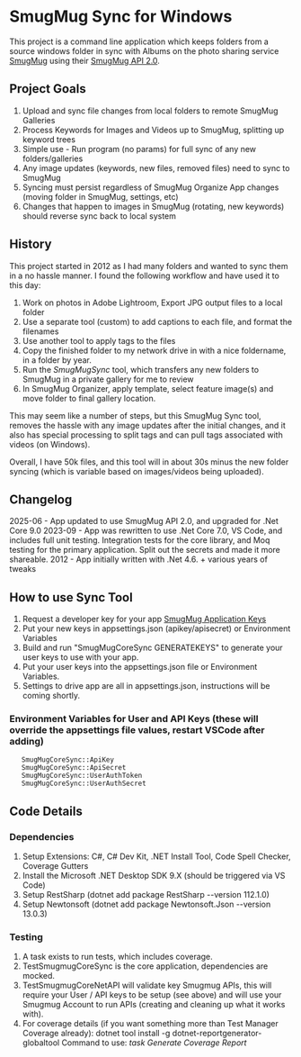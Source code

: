# SmugMug Sync for Windows

This project is a command line application which keeps folders from a source windows folder in sync with Albums on the photo sharing service [SmugMug](https://www.smugmug.com/) using their [SmugMug API 2.0](https://api.smugmug.com/api/v2/doc/index.html).

## Project Goals

1. Upload and sync file changes from local folders to remote SmugMug Galleries
1. Process Keywords for Images and Videos up to SmugMug, splitting up keyword trees
1. Simple use - Run program (no params) for full sync of any new folders/galleries
1. Any image updates (keywords, new files, removed files) need to sync to SmugMug
1. Syncing must persist regardless of SmugMug Organize App changes (moving folder in SmugMug, settings, etc)
1. Changes that happen to images in SmugMug (rotating, new keywords) should reverse sync back to local system

## History

This project started in 2012 as I had many folders and wanted to sync them in a no hassle manner.  I found the following workflow and have used it to this day:

1. Work on photos in Adobe Lightroom, Export JPG output files to a local folder
1. Use a separate tool (custom) to add captions to each file, and format the filenames
1. Use another tool to apply tags to the files
1. Copy the finished folder to my network drive in with a nice foldername, in a folder by year.
1. Run the *SmugMugSync* tool, which transfers any new folders to SmugMug in a private gallery for me to review
1. In SmugMug Organizer, apply template, select feature image(s) and move folder to final gallery location.

This may seem like a number of steps, but this SmugMug Sync tool, removes the hassle with any image updates after the initial changes, and it also has special processing to split tags and can pull tags associated with videos (on Windows).

Overall, I have 50k files, and this tool will in about 30s minus the new folder syncing (which is variable based on images/videos being uploaded).

## Changelog

2025-06 - App updated to use SmugMug API 2.0, and upgraded for .Net Core 9.0
2023-09 - App was rewritten to use .Net Core 7.0, VS Code, and includes full unit testing. Integration tests for the core library, and Moq testing for the primary application. Split out the secrets and made it more shareable.
2012 - App initially written with .Net 4.6.
       + various years of tweaks


## How to use Sync Tool

1. Request a developer key for your app [SmugMug Application Keys](https://api.smugmug.com/api/developer)
1. Put your new keys in appsettings.json (apikey/apisecret) or Environment Variables
1. Build and run "SmugMugCoreSync GENERATEKEYS" to generate your user keys to use with your app.
1. Put your user keys into the appsettings.json file or Environment Variables.
1. Settings to drive app are all in appsettings.json, instructions will be coming shortly.

### Environment Variables for User and API Keys (these will override the appsettings file values, restart VSCode after adding)
       SmugMugCoreSync::ApiKey
       SmugMugCoreSync::ApiSecret
       SmugMugCoreSync::UserAuthToken 
       SmugMugCoreSync::UserAuthSecret

## Code Details

### Dependencies

1. Setup Extensions: C#, C# Dev Kit, .NET Install Tool, Code Spell Checker, Coverage Gutters
1. Install the Microsoft .NET Desktop SDK 9.X (should be triggered via VS Code)
1. Setup RestSharp (dotnet add package RestSharp --version 112.1.0)
1. Setup Newtonsoft (dotnet add package Newtonsoft.Json --version 13.0.3)

### Testing
1. A task exists to run tests, which includes coverage.
1. TestSmugmugCoreSync is the core application, dependencies are mocked.
1. TestSmugmugCoreNetAPI will validate key Smugmug APIs, this will require your User / API keys to be setup (see above) and will use your Smugmug Account to run APIs (creating and cleaning up what it works with).
1. For coverage details (if you want something more than Test Manager Coverage already):
       dotnet tool install -g dotnet-reportgenerator-globaltool
       Command to use: *task Generate Coverage Report*
       

